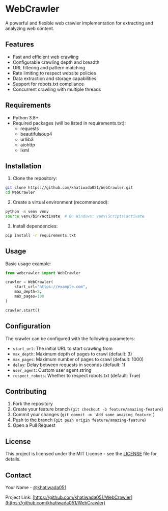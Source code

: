 # WebCrawler

A powerful and flexible web crawler implementation for extracting and analyzing web content.

## Features

- Fast and efficient web crawling
- Configurable crawling depth and breadth
- URL filtering and pattern matching
- Rate limiting to respect website policies
- Data extraction and storage capabilities
- Support for robots.txt compliance
- Concurrent crawling with multiple threads

## Requirements

- Python 3.8+
- Required packages (will be listed in requirements.txt):
  - requests
  - beautifulsoup4
  - urllib3
  - aiohttp
  - lxml

## Installation

1. Clone the repository:
```bash
git clone https://github.com/khatiwada051/WebCrawler.git
cd WebCrawler
```

2. Create a virtual environment (recommended):
```bash
python -m venv venv
source venv/bin/activate  # On Windows: venv\Scripts\activate
```

3. Install dependencies:
```bash
pip install -r requirements.txt
```

## Usage

Basic usage example:

```python
from webcrawler import WebCrawler

crawler = WebCrawler(
    start_url="https://example.com",
    max_depth=2,
    max_pages=100
)

crawler.start()
```

## Configuration

The crawler can be configured with the following parameters:

- `start_url`: The initial URL to start crawling from
- `max_depth`: Maximum depth of pages to crawl (default: 3)
- `max_pages`: Maximum number of pages to crawl (default: 1000)
- `delay`: Delay between requests in seconds (default: 1)
- `user_agent`: Custom user agent string
- `respect_robots`: Whether to respect robots.txt (default: True)

## Contributing

1. Fork the repository
2. Create your feature branch (`git checkout -b feature/amazing-feature`)
3. Commit your changes (`git commit -m 'Add some amazing feature'`)
4. Push to the branch (`git push origin feature/amazing-feature`)
5. Open a Pull Request

## License

This project is licensed under the MIT License - see the [LICENSE](LICENSE) file for details.

## Contact

Your Name - [@khatiwada051](https://github.com/khatiwada051)

Project Link: [https://github.com/khatiwada051/WebCrawler](https://github.com/khatiwada051/WebCrawler)